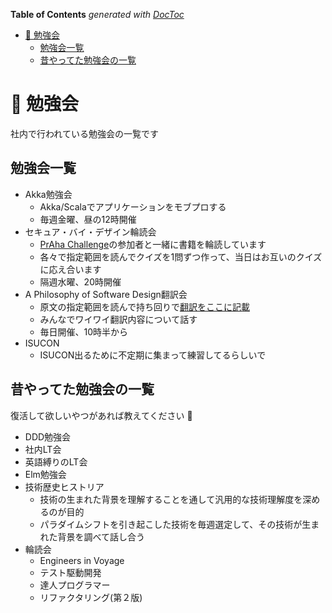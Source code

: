 <!-- START doctoc generated TOC please keep comment here to allow auto update -->
<!-- DON'T EDIT THIS SECTION, INSTEAD RE-RUN doctoc TO UPDATE -->
**Table of Contents**  *generated with [DocToc](https://github.com/thlorenz/doctoc)*

- [📄 勉強会](#-%E5%8B%89%E5%BC%B7%E4%BC%9A)
  - [勉強会一覧](#%E5%8B%89%E5%BC%B7%E4%BC%9A%E4%B8%80%E8%A6%A7)
  - [昔やってた勉強会の一覧](#%E6%98%94%E3%82%84%E3%81%A3%E3%81%A6%E3%81%9F%E5%8B%89%E5%BC%B7%E4%BC%9A%E3%81%AE%E4%B8%80%E8%A6%A7)

<!-- END doctoc generated TOC please keep comment here to allow auto update -->

# 📄 勉強会
社内で行われている勉強会の一覧です

## 勉強会一覧
- Akka勉強会
	- Akka/Scalaでアプリケーションをモブプロする
	- 毎週金曜、昼の12時開催
- セキュア・バイ・デザイン輪読会
	- [PrAha Challenge](https://praha-challenge.com)の参加者と一緒に書籍を輪読しています
	- 各々で指定範囲を読んでクイズを1問ずつ作って、当日はお互いのクイズに応え合います
	- 隔週水曜、20時開催
- A Philosophy of Software Design翻訳会
	- 原文の指定範囲を読んで持ち回りで[翻訳をここに記載](https://zenn.dev/gn_t_k/scraps/44ae79aa8e1caa)
	- みんなでワイワイ翻訳内容について話す
	- 毎日開催、10時半から
- ISUCON
	- ISUCON出るために不定期に集まって練習してるらしいで

## 昔やってた勉強会の一覧
復活して欲しいやつがあれば教えてください 👐 

- DDD勉強会
- 社内LT会
- 英語縛りのLT会
- Elm勉強会
- 技術歴史ヒストリア
	- 技術の生まれた背景を理解することを通して汎用的な技術理解度を深めるのが目的
	- パラダイムシフトを引き起こした技術を毎週選定して、その技術が生まれた背景を調べて話し合う
- 輪読会
	- Engineers in Voyage
	- テスト駆動開発
	- 達人プログラマー
	- リファクタリング(第２版)
